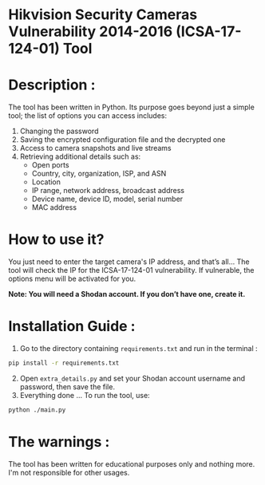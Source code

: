 # Hikvision Security Cameras Vulnerability 2014-2016 (ICSA-17-124-01) Tool

# Description : 
The tool has been written in Python. Its purpose goes beyond just a simple tool; the list of options you can access includes:

1. Changing the password
2. Saving the encrypted configuration file and the decrypted one
3. Access to camera snapshots and live streams
4. Retrieving additional details such as:
    - Open ports
    - Country, city, organization, ISP, and ASN
    - Location
    - IP range, network address, broadcast address
    - Device name, device ID, model, serial number
    - MAC address
    
    

# How to use it? 
You just need to enter the target camera's IP address, and that’s all... The tool will check the IP for the ICSA-17-124-01 vulnerability. If vulnerable, the options menu will be activated for you.

**Note: You will need a Shodan account. If you don’t have one, create it.**


# Installation Guide :

1. Go to the directory containing ```requirements.txt``` and run in the terminal : 
```bash  
pip install -r requirements.txt
```
2. Open ```extra_details.py``` and set your Shodan account username and password, then save the file.
3. Everything done ... To run the tool, use:
```bash
python ./main.py
```
# The warnings : 
The tool has been written for educational purposes only and nothing more. I'm not responsible for other usages.
